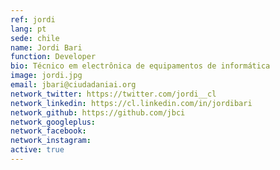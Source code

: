 ```yaml
---
ref: jordi
lang: pt
sede: chile
name: Jordi Bari
function: Developer
bio: Técnico em electrônica de equipamentos de informática
image: jordi.jpg
email: jbari@ciudadaniai.org
network_twitter: https://twitter.com/jordi__cl
network_linkedin: https://cl.linkedin.com/in/jordibari
network_github: https://github.com/jbci
network_googleplus:
network_facebook:
network_instagram:
active: true
---
```

